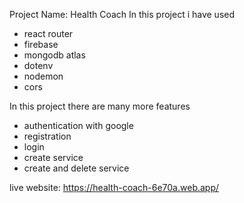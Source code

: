 Project Name: Health Coach
In this project i have used
* react router
* firebase
* mongodb atlas
* dotenv
* nodemon
* cors

In this project there are many more features
* authentication with google
* registration 
* login
* create service
* create and delete service
 
 live website: https://health-coach-6e70a.web.app/
